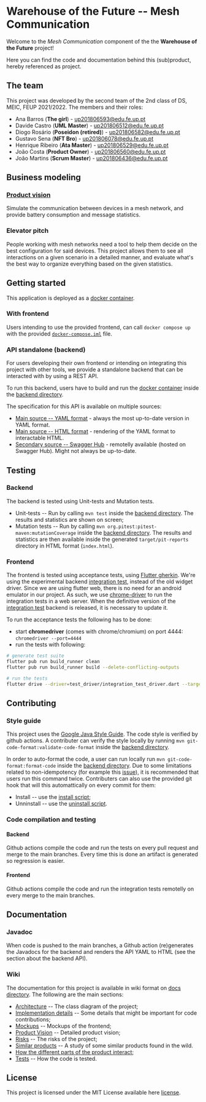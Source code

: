 # Warehouse of the Future -- Mesh Communication

Welcome to the _Mesh Communication_ component of the the **Warehouse of the
Future** project!

Here you can find the code and documentation behind this (sub)product, hereby
referenced as project.

## The team

This project was developed by the second team of the 2nd class of DS, MEIC, FEUP
2021/2022. The members and their roles:

- Ana Barros (**The girl**) - up201806593@edu.fe.up.pt
- Davide Castro (**UML Master**) - up201806512@edu.fe.up.pt
- Diogo Rosário (**Poseidon (retired)**) - up201806582@edu.fe.up.pt
- Gustavo Sena (**NFT Bro**) - up201806078@edu.fe.up.pt
- Henrique Ribeiro (**Ata Master**) - up201806529@edu.fe.up.pt
- João Costa (**Product Owner**) - up201806560@edu.fe.up.pt
- João Martins (**Scrum Master**) - up201806436@edu.fe.up.pt

## Business modeling

### [Product vision](./mesh_communication/docs/wiki/product_vision.md)

Simulate the communication between devices in a mesh network, and provide
battery consumption and message statistics.

### Elevator pitch

People working with mesh networks need a tool to help them decide on the best
configuration for said devices. This project allows them to see all interactions
on a given scenario in a detailed manner, and evaluate what's the best way to
organize everything based on the given statistics.

## Getting started

This application is deployed as a [docker container](https://www.docker.com).

### With frontend

Users intending to use the provided frontend, can call `docker compose up` with
the provided [`docker-compose.iml`](https://docs.docker.com/compose/) file.

### API standalone (backend)

For users developing their own frontend or intending on integrating this project
with other tools, we provide a standalone backend that can be interacted with by
using a REST API.

To run this backend, users have to build and run the
[docker container](https://www.docker.com) inside the
[backend directory](./backend).

The specification for this API is available on multiple sources:

- [Main source -- YAML format](./docs/api/api.yaml) - always the most up-to-date
  version in YAML format.
- [Main source -- HTML format](./docs/api/api.html) - rendering of the YAML
  format to interactable HTML.
- [Secondary source -- Swagger Hub](https://app.swaggerhub.com/apis/cucx/mesh-communication_api/1.0.3) -
  remotelly available (hosted on Swagger Hub). Might not always be up-to-date.

## Testing

### Backend

The backend is tested using Unit-tests and Mutation tests.

- Unit-tests -- Run by calling `mvn test` inside the
  [backend directory](./backend). The results and statistics are shown on
  screen;
- Mutation tests -- Run by calling
  `mvn org.pitest:pitest-maven:mutationCoverage` inside the
  [backend directory](./backend). The results and statistics are then available
  inside the generated `target/pit-reports` directory in HTML format
  (`index.html`).

### Frontend

The frontend is tested using acceptance tests, using
[Flutter gherkin](https://github.com/jonsamwell/flutter_gherkin). We're using
the experimental backend
[integration test](https://docs.flutter.dev/testing/integration-tests), instead
of the old widget driver. Since we are using flutter web, there is no need for
an android emulator in our project. As such, we use
[chrome-driver](https://chromedriver.chromium.org/downloads) to run the
integration tests in a web server. When the definitive version of the
[integration test](https://docs.flutter.dev/testing/integration-tests) backend
is released, it is necessary to update it.

To run the acceptance tests the following has to be done:

- start **chromedriver** (comes with chrome/chromium) on port 4444:
  `chromedriver --port=4444`
- run the tests with following:

```sh
# generate test suite
flutter pub run build_runner clean
flutter pub run build_runner build --delete-conflicting-outputs

# run the tests
flutter drive --driver=test_driver/integration_test_driver.dart --target=integration_test/gherkin_suite_test.dart -d web-server
```

## Contributing

### Style guide

This project uses the
[Google Java Style Guide](https://google.github.io/styleguide/javaguide.html).
The code style is verified by github actions. A contributer can verify the style
locally by running `mvn git-code-format:validate-code-format` inside the
[backend directory](./backend).

In order to auto-format the code, a user can run locally run
`mvn git-code-format:format-code` inside the [backend directory](./backend). Due
to some limitations related to non-idempotency (for example this
[issue](https://github.com/google/google-java-format/issues/211)), it is
recommended that users run this command twice. Contributers can also use the
provided git hook that will this automattically on every commit for them:

- Install -- use the [install script](./install_format_hook.sh);
- Unninstall -- use the [uninstall script](./uninstall_format_hook.sh).

### Code compilation and testing

#### Backend

Github actions compile the code and run the tests on every pull request and
merge to the main branches. Every time this is done an artifact is generated so
regression is easier.

#### Frontend

Github actions compile the code and run the integration tests remotelly on every
merge to the main branches.

## Documentation

### Javadoc

When code is pushed to the main branches, a Github action (re)generates the
Javadocs for the backend and renders the API YAML to HTML (see the section about
the backend API).

### Wiki

The documentation for this project is available in wiki format on
[docs directory](./docs). The following are the main sections:

- [Architecture](./docs/wiki/architecture.md) -- The class diagram of the
  project;
- [Implementation details](./docs/wiki/implementation_details.md) -- Some
  details that might be important for code contributions;
- [Mockups](./docs/wiki/mockups.md) -- Mockups of the frontend;
- [Product Vision](./docs/wiki/product_vision.md) -- Detailed product vision;
- [Risks](./docs/wiki/risks.md) -- The risks of the project;
- [Similar products](./docs/wiki/similar_products.md) -- A study of some similar
  products found in the wild.
- [How the different parts of the product interact](./docs/wiki/specification.md);
- [Tests](./docs/wiki/tests.md) -- How the code is tested.

## License

This project is licensed under the MIT License available here
[license](./LICENSE).
